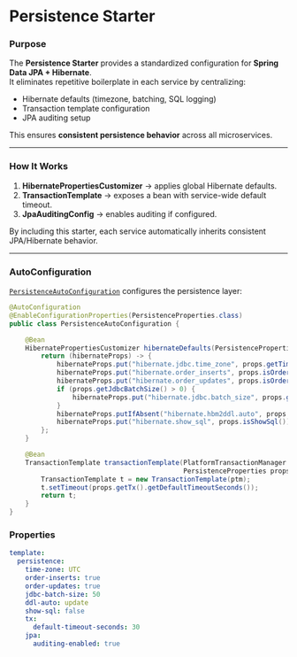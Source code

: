 # Persistence Starter

### Purpose
The **Persistence Starter** provides a standardized configuration for **Spring Data JPA + Hibernate**.  
It eliminates repetitive boilerplate in each service by centralizing:

- Hibernate defaults (timezone, batching, SQL logging)
- Transaction template configuration
- JPA auditing setup

This ensures **consistent persistence behavior** across all microservices.

---

### How It Works
1. **HibernatePropertiesCustomizer** → applies global Hibernate defaults.
2. **TransactionTemplate** → exposes a bean with service-wide default timeout.
3. **JpaAuditingConfig** → enables auditing if configured.

By including this starter, each service automatically inherits consistent JPA/Hibernate behavior.

---

### AutoConfiguration
[`PersistenceAutoConfiguration`](src/main/java/com/template/persistence/PersistenceAutoConfiguration.java) configures the persistence layer:

```java
@AutoConfiguration
@EnableConfigurationProperties(PersistenceProperties.class)
public class PersistenceAutoConfiguration {

    @Bean
    HibernatePropertiesCustomizer hibernateDefaults(PersistenceProperties props) {
        return (hibernateProps) -> {
            hibernateProps.put("hibernate.jdbc.time_zone", props.getTimeZone());
            hibernateProps.put("hibernate.order_inserts", props.isOrderInserts());
            hibernateProps.put("hibernate.order_updates", props.isOrderUpdates());
            if (props.getJdbcBatchSize() > 0) {
                hibernateProps.put("hibernate.jdbc.batch_size", props.getJdbcBatchSize());
            }
            hibernateProps.putIfAbsent("hibernate.hbm2ddl.auto", props.getDdlAuto());
            hibernateProps.put("hibernate.show_sql", props.isShowSql());
        };
    }

    @Bean
    TransactionTemplate transactionTemplate(PlatformTransactionManager ptm,
                                            PersistenceProperties props) {
        TransactionTemplate t = new TransactionTemplate(ptm);
        t.setTimeout(props.getTx().getDefaultTimeoutSeconds());
        return t;
    }
}
```

### Properties
```yaml
template:
  persistence:
    time-zone: UTC
    order-inserts: true
    order-updates: true
    jdbc-batch-size: 50
    ddl-auto: update
    show-sql: false
    tx:
      default-timeout-seconds: 30
    jpa:
      auditing-enabled: true
